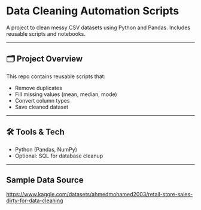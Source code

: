 # Data Cleaning Automation Scripts
A project to clean messy CSV datasets using Python and Pandas. Includes reusable scripts and notebooks.

---

## 🗂 Project Overview
This repo contains reusable scripts that:
- Remove duplicates
- Fill missing values (mean, median, mode)
- Convert column types
- Save cleaned dataset

---

## 🛠 Tools & Tech
- Python (Pandas, NumPy)  
- Optional: SQL for database cleanup  

---

## Sample Data Source
https://www.kaggle.com/datasets/ahmedmohamed2003/retail-store-sales-dirty-for-data-cleaning
